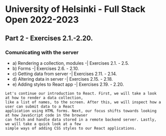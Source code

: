 # University of Helsinki - Full Stack Open 2022-2023

## Part 2 - Exercises 2.1.-2.20.
### Comunicating with the server
- a) Rendering a collection, modules -| Exercises 2.1. - 2.5.
- b) Forms -| Exercises 2.6. - 2.10.
- c) Getting data from server -| Exercises 2.11. - 2.14.
- d) Altering data in server -| Exercises 2.15. - 2.18.
- e) Adding styles to React app -| Exercises 2.19. - 2.20.

~~~ 
Let's continue our introduction to React. First, we will take a look at how to render a data collection,
like a list of names, to the screen. After this, we will inspect how a user can submit data to a React
application using HTML forms. Next, our focus shifts towards looking at how JavaScript code in the browser
can fetch and handle data stored in a remote backend server. Lastly, we will take a quick look at a few
simple ways of adding CSS styles to our React applications.
~~~